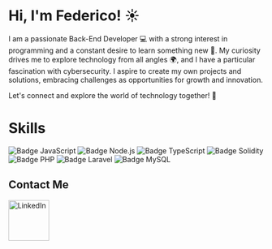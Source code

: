 # Hi, I'm Federico! ☀️

I am a passionate Back-End Developer 💻 with a strong interest in programming and a constant desire to learn something new 🚀. My curiosity drives me to explore technology from all angles 🌍, and I have a particular fascination with cybersecurity. I aspire to create my own projects and solutions, embracing challenges as opportunities for growth and innovation. 

Let's connect and explore the world of technology together! 🤝




# Skills

![Badge JavaScript](https://img.shields.io/badge/JavaScript-F7DF1E?style=flat&logo=javascript&logoColor=black)
![Badge Node.js](https://img.shields.io/badge/Node.js-8CC84B?style=flat&logo=node.js&logoColor=white)
![Badge TypeScript](https://img.shields.io/badge/TypeScript-007ACC?style=flat&logo=typescript&logoColor=white)
![Badge Solidity](https://img.shields.io/badge/Solidity-363636?style=flat&logo=solidity&logoColor=white)
![Badge PHP](https://img.shields.io/badge/PHP-777BB4?style=flat&logo=php&logoColor=white)
![Badge Laravel](https://img.shields.io/badge/Laravel-FF2D20?style=flat&logo=laravel&logoColor=white)
![Badge MySQL](https://img.shields.io/badge/MySQL-4479A1?style=flat&logo=mysql&logoColor=white)





## Contact Me

<div style="display: flex; align-items: center;">
    <img src="https://upload.wikimedia.org/wikipedia/commons/0/01/LinkedIn_Logo.svg" alt="LinkedIn" style="width: 80px; height: auto;" />

    
</div>





